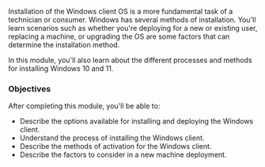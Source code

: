 Installation of the Windows client OS is a more fundamental task of a technician or consumer. Windows has several methods of installation. You'll learn scenarios such as whether you're deploying for a new or existing user, replacing a machine, or upgrading the OS are some factors that can determine the installation method.

In this module, you'll also learn about the different processes and methods for installing Windows 10 and 11.

### Objectives

After completing this module, you'll be able to:

 -  Describe the options available for installing and deploying the Windows client.
 -  Understand the process of installing the Windows client.
 -  Describe the methods of activation for the Windows client.
 -  Describe the factors to consider in a new machine deployment.
